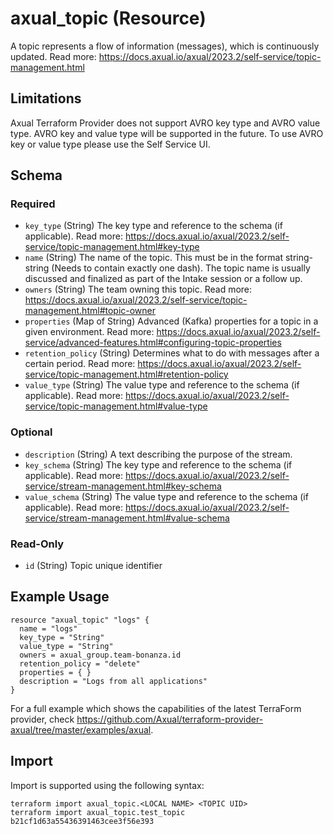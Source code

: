 # axual_topic (Resource)

A topic represents a flow of information (messages), which is continuously updated. Read more: https://docs.axual.io/axual/2023.2/self-service/topic-management.html

## Limitations
Axual Terraform Provider does not support AVRO key type and AVRO value type. AVRO key and value type will be supported in the future. To use AVRO key or value type please use the Self Service UI.

<!-- schema generated by tfplugindocs -->
## Schema

### Required

- `key_type` (String) The key type and reference to the schema (if applicable). Read more: https://docs.axual.io/axual/2023.2/self-service/topic-management.html#key-type
- `name` (String) The name of the topic. This must be in the format string-string (Needs to contain exactly one dash). The topic name is usually discussed and finalized as part of the Intake session or a follow up.
- `owners` (String) The team owning this topic. Read more: https://docs.axual.io/axual/2023.2/self-service/topic-management.html#topic-owner
- `properties` (Map of String) Advanced (Kafka) properties for a topic in a given environment. Read more: https://docs.axual.io/axual/2023.2/self-service/advanced-features.html#configuring-topic-properties
- `retention_policy` (String) Determines what to do with messages after a certain period. Read more: https://docs.axual.io/axual/2023.2/self-service/topic-management.html#retention-policy
- `value_type` (String) The value type and reference to the schema (if applicable). Read more: https://docs.axual.io/axual/2023.2/self-service/topic-management.html#value-type

### Optional

- `description` (String) A text describing the purpose of the stream.
- `key_schema` (String) The key type and reference to the schema (if applicable). Read more: https://docs.axual.io/axual/2023.2/self-service/stream-management.html#key-schema
- `value_schema` (String) The value type and reference to the schema (if applicable). Read more: https://docs.axual.io/axual/2023.2/self-service/stream-management.html#value-schema

### Read-Only

- `id` (String) Topic unique identifier

## Example Usage

```hcl
resource "axual_topic" "logs" {
  name = "logs"
  key_type = "String"
  value_type = "String"
  owners = axual_group.team-bonanza.id
  retention_policy = "delete"
  properties = { }
  description = "Logs from all applications"
}
```

For a full example which shows the capabilities of the latest TerraForm provider, check https://github.com/Axual/terraform-provider-axual/tree/master/examples/axual.

## Import

Import is supported using the following syntax:

```shell
terraform import axual_topic.<LOCAL NAME> <TOPIC UID>
terraform import axual_topic.test_topic b21cf1d63a55436391463cee3f56e393
```